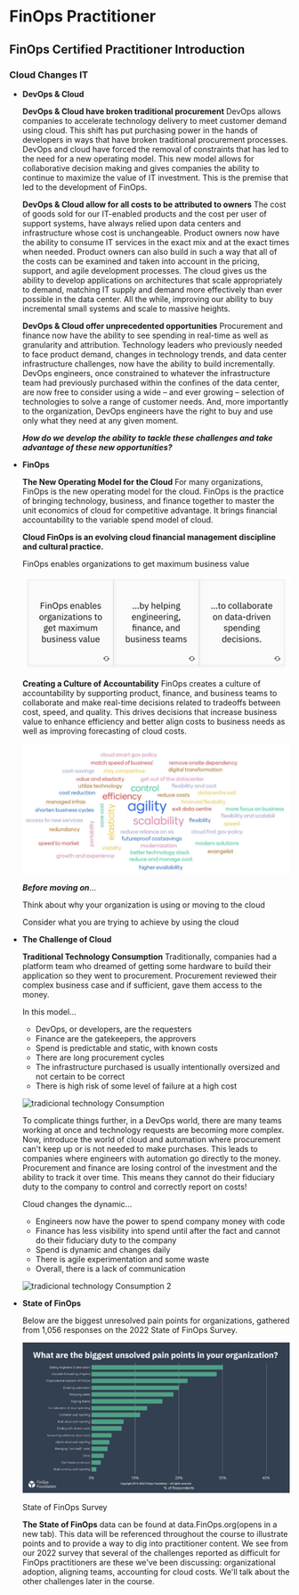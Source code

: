 # FinOps Practitioner

## FinOps Certified Practitioner Introduction

### Cloud Changes IT

 - **DevOps & Cloud**

    **DevOps & Cloud have broken traditional procurement** DevOps allows companies to accelerate technology delivery to meet customer demand using cloud. This shift has put purchasing power in the hands of developers in ways that have broken traditional procurement processes. DevOps and cloud have forced the removal of constraints that has led to the need for a new operating model. This new model allows for collaborative decision making and gives companies the ability to continue to maximize the value of IT investment. This is the premise that led to the development of FinOps. 
    
    **DevOps & Cloud allow for all costs to be attributed to owners** The cost of goods sold for our IT-enabled products and the cost per user of support systems, have always relied upon data centers and infrastructure whose cost is unchangeable. Product owners now have the ability to consume IT services in the exact mix and at the exact times when needed. Product owners can also build in such a way that all of the costs can be examined and taken into account in the pricing, support, and agile development processes. The cloud gives us the ability to develop applications on architectures that scale appropriately to demand, matching IT supply and demand more effectively than ever possible in the data center. All the while, improving our ability to buy incremental small systems and scale to massive heights.
    
    **DevOps & Cloud offer unprecedented opportunities** Procurement and finance now have the ability to see spending in real-time as well as granularity and attribution. Technology leaders who previously needed to face product demand, changes in technology trends, and data center infrastructure challenges, now have the ability to build incrementally. DevOps engineers, once constrained to whatever the infrastructure team had previously purchased within the confines of the data center, are now free to consider using a wide – and ever growing – selection of technologies to solve a range of customer needs. And, more importantly to the organization, DevOps engineers have the right to buy and use only what they need at any given moment.
    
    ***How do we develop the ability to tackle these challenges and take advantage of these new opportunities?***

 - **FinOps**
  
    **The New Operating Model for the Cloud** For many organizations, FinOps is the new operating model for the cloud. FinOps is the practice of bringing technology, business, and finance together to master the unit economics of cloud for competitive advantage. It brings financial accountability to the variable spend model of cloud.

    **Cloud FinOps is an evolving cloud financial management discipline and cultural practice.**

    FinOps enables organizations to get maximum business value

    ![discipline](images/01-focp.png)

    **Creating a Culture of Accountability** FinOps creates a culture of accountability by supporting product, finance, and business teams to collaborate and make real-time decisions related to tradeoffs between cost, speed, and quality. This drives decisions that increase business value to enhance efficiency and better align costs to business needs as well as improving forecasting of cloud costs.

    ![Cloud Usage & Goals](images/02-focp.png)

    ***Before moving on***... 
    
    Think about why your organization is using or moving to the cloud
    
    Consider what you are trying to achieve by using the cloud
    






  


 - **The Challenge of Cloud**
   
   **Traditional Technology Consumption** Traditionally, companies had a platform team who dreamed of getting some hardware to build their application so they went to procurement. Procurement reviewed their complex business case and if sufficient, gave them access to the money.

   In this model...

   * DevOps, or developers, are the requesters
   * Finance are the gatekeepers, the approvers
   * Spend is predictable and static, with known costs
   * There are long procurement cycles
   * The infrastructure purchased is usually intentionally oversized and not certain to be correct
   * There is high risk of some level of failure at a high cost
   
   ![tradicional technology Consumption](images/03-focp.png)

   To complicate things further, in a DevOps world, there are many teams working at once and technology requests are becoming more complex. Now, introduce the world of cloud and automation where procurement can't keep up or is not needed to make purchases. This leads to companies where engineers with automation go directly to the money. Procurement and finance are losing control of the investment and the ability to track it over time. This means they cannot do their fiduciary duty to the company to control and correctly report on costs!

   Cloud changes the dynamic...

   + Engineers now have the power to spend company money with code
   + Finance has less visibility into spend until after the fact and cannot do their fiduciary duty to the company
   + Spend is dynamic and changes daily
   + There is agile experimentation and some waste
   + Overall, there is a lack of communication
   
   ![tradicional technology Consumption 2](images/04-focp.png)

 - **State of FinOps**

   Below are the biggest unresolved pain points for organizations, gathered from 1,056 responses on the 2022 State of FinOps Survey.

   ![State of FinOps](images/05-focp.png)

   State of FinOps Survey

   **The State of FinOps** data can be found at data.FinOps.org(opens in a new tab). This data will be referenced throughout the course to illustrate points and to provide a way to dig into practitioner content. We see from our 2022 survey that several of the challenges reported as difficult for FinOps practitioners are these we've been discussing: organizational adoption, aligning teams, accounting for cloud costs. We'll talk about the other challenges later in the course.
   
